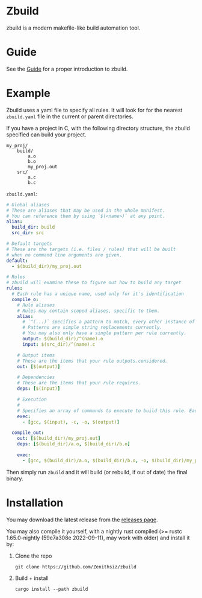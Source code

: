 # Zbuild

zbuild is a modern makefile-like build automation tool.

# Guide

See the [Guide](./GUIDE.md) for a proper introduction to zbuild.

# Example

Zbuild uses a yaml file to specify all rules. It will look for for the nearest `zbuild.yaml` file in the current or parent directories.

If you have a project in C, with the following directory structure, the zbuild specified can build your project.

```
my_proj/
	build/
		a.o
		b.o
		my_proj.out
	src/
		a.c
		b.c
```

`zbuild.yaml`:

```yaml
# Global aliases
# These are aliases that may be used in the whole manifest.
# You can reference them by using `$(<name>)` at any point.
alias:
  build_dir: build
  src_dir: src

# Default targets
# These are the targets (i.e. files / rules) that will be built
# when no command line arguments are given.
default:
  - $(build_dir)/my_proj.out

# Rules
# zbuild will examine these to figure out how to build any target
rules:
  # Each rule has a unique name, used only for it's identification
  compile_o:
    # Rule aliases
    # Rules may contain scoped aliases, specific to them.
    alias:
      # `^(...)` specifies a pattern to match, every other instance of it will be replaced in the rest of the rule.
      # Patterns are simple string replacements currently.
      # You may also only have a single pattern per rule currently.
      output: $(build_dir)/^(name).o
      input: $(src_dir)/^(name).c

    # Output items
    # These are the items that your rule outputs.considered.
    out: [$(output)]

    # Dependencies
    # These are the items that your rule requires.
    deps: [$(input)]

    # Execution
    #
    # Specifies an array of commands to execute to build this rule. Each command is an array of arguments. It will not be passed to a shell, but instead be executed as-is
    exec:
      - [gcc, $(input), -c, -o, $(output)]

  compile_out:
    out: [$(build_dir)/my_proj.out]
    deps: [$(build_dir)/a.o, $(build_dir)/b.o]

    exec:
      - [gcc, $(build_dir)/a.o, $(build_dir)/b.o, -o, $(build_dir)/my_proj.out]
```

Then simply run `zbuild` and it will build (or rebuild, if out of date) the final binary.

# Installation

You may download the latest release from the [releases page](https://github.com/Zenithsiz/zbuild/releases).

You may also compile it yourself, with a nightly rust compiled (>= rustc 1.65.0-nightly (59e7a308e 2022-09-11), may work with older) and install it by:

1. Clone the repo

   `git clone https://github.com/Zenithsiz/zbuild`

2. Build + install

   `cargo install --path zbuild`
